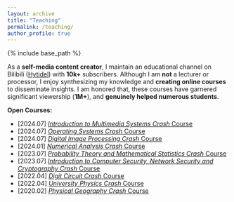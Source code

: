 ```yaml
---
layout: archive
title: "Teaching"
permalink: /teaching/
author_profile: true
---
```


{% include base_path %}

As a **self-media content creator**, I maintain an educational channel on Bilibili ([Hytidel](https://space.bilibili.com/382329676)) with **10k+** subscribers. 
Although I am **not** a lecturer or processor, I enjoy synthesizing my knowledge and **creating online courses** to disseminate insights. 
I am honored that, these courses have garnered significant viewership (**1M+**), and **genuinely helped numerous students**.

**Open Courses:**

* [2024.07] [*Introduction to Multimedia Systems Crash* Course](https://www.bilibili.com/video/BV1t4421D7dG/?share_source=copy_web&vd_source=7253bb756212dab1f3985d715df68231)
* [2024.07] [*Operating Systems Crash* Course](https://www.bilibili.com/video/BV1wS411P7P8/?share_source=copy_web&vd_source=7253bb756212dab1f3985d715df68231)
* [2024.07] [*Digital Image Processing Crash* Course](https://www.bilibili.com/video/BV1nS421R7Eh/?share_source=copy_web&vd_source=7253bb756212dab1f3985d715df68231)
* [2024.01] [*Numerical Analysis Crash* Course](https://www.bilibili.com/video/BV1qc411x7qx/?share_source=copy_web&vd_source=7253bb756212dab1f3985d715df68231)
* [2023.07] [*Probability Theory and Mathematical Statistics Crash* Course](https://www.bilibili.com/video/BV1dh411A7zB/?share_source=copy_web&vd_source=7253bb756212dab1f3985d715df68231)
* [2023.07] [*Introduction to Computer Security, Network Security and Cryptography Crash* Course](https://www.bilibili.com/video/BV1Vs4y167hL/?share_source=copy_web&vd_source=7253bb756212dab1f3985d715df68231)
* [2022.04] [*Digit Circuit Crash* Course](https://www.bilibili.com/video/BV1m5411U7Ki/?share_source=copy_web&vd_source=7253bb756212dab1f3985d715df68231)
* [2022.04] [*University Physics Crash* Course](https://www.bilibili.com/video/BV1HS4y1Y7Jk/?share_source=copy_web&vd_source=7253bb756212dab1f3985d715df68231)
* [2020.02] [*Physical Geography Crash* Course](https://www.bilibili.com/video/BV1u7411s77m/?share_source=copy_web&vd_source=7253bb756212dab1f3985d715df68231)

<!-- * [] [**]() -->
